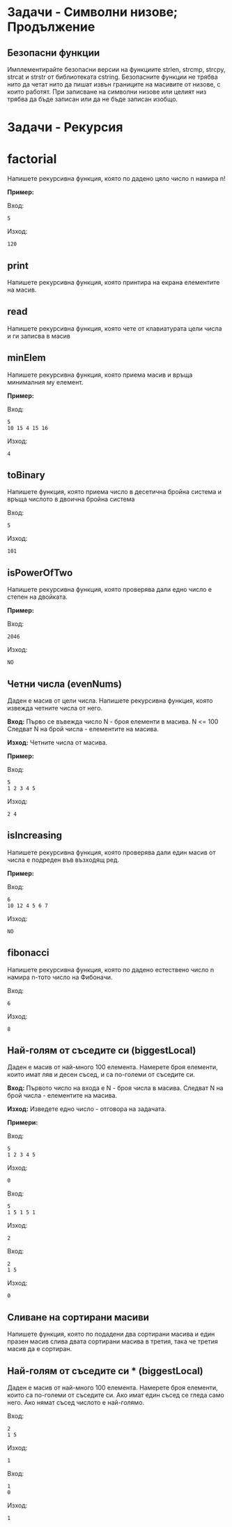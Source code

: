 # Задачи - Символни низове; Продължение
## Безопасни функции
Имплементирайте безопасни версии на функциите strlen, strcmp, strcpy, strcat и strstr от библиотеката cstring.
Безопасните функции не трябва нито да четат нито да пишат извън границите на масивите от низове, с които работят.
При записване на символни низове или целият низ трябва да бъде записан или да не бъде записан изобщо.

# Задачи - Рекурсия
# factorial
Напишете рекурсивна функция, която по дадено цяло число n намира n!

**Пример:**

Вход:

	5

Изход:

	120

## print
Напишете рекурсивна функция, която принтира на екрана елементите на масив.

## read
Напишете рекурсивна функция, която чете от клавиатурата цели числа и ги записва в масив

## minElem
Напишете рекурсивна функция, която приема масив и връща минималния му елемент.

**Пример:**

Вход:

	5
	10 15 4 15 16

Изход:

	4

## toBinary

Напишете функция, която приема число в десетична бройна система и връща числото в двоична бройна система

Вход:

	5

Изход:

	101

## isPowerOfTwo
Напишете рекурсивна функция, която проверява дали едно число е степен на двойката.

**Пример:**

Вход:

	2046

Изход:

	NO

## Четни числа (evenNums)
Даден е масив от цели числа. Напишете рекурсивна функция, която извежда четните числа от него.

**Вход:** Първо се въвежда число N - броя елементи в масива. N <= 100 Следват N на брой числа - елементите на масива.

**Изход:** Четните числа от масива. 

**Пример:**

Вход:

	5
	1 2 3 4 5

Изход:
	
	2 4

## isIncreasing
Напишете рекурсивна функция, която проверява дали един масив от числа е подреден във възходящ ред.

**Пример:**

Вход:

	6
	10 12 4 5 6 7

Изход:

	NO

## fibonacci
Напишете рекурсивна функция, която по дадено естествено число n намира n-тото число на Фибоначи.

Вход:

	6

Изход:

	8

## Най-голям от съседите си (biggestLocal)

Даден е масив от най-много 100 елемента. Намерете броя елементи, които имат ляв и десен съсед, и са по-големи от съседите си.

**Вход:** Първото число на входа е N - броя числа в масива. Следват N на брой числа - елементите на масива.

**Изход:** Изведете едно число - отговора на задачата.

**Примери:**

Вход: 

	5
	1 2 3 4 5

Изход:

	0

Вход:

	5
	1 5 1 5 1

Изход:

	2

Вход:

	2
	1 5

Изход:

	0


## Сливане на сортирани масиви

Напишете функция, която по подадени два сортирани масива и един празен масив слива двата сортирани масива в третия, така че третия масив да е сортиран.

## Най-голям от съседите си * (biggestLocal) 
Даден е масив от най-много 100 елемента. Намерете броя елементи, които са по-големи от съседите си. Ако имат един съсед се гледа само него. Ако нямат съсед числото е най-голямо.

Вход:

	2
	1 5

Изход:

	1

Вход:

	1
	0

Изход:

	1
